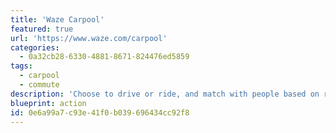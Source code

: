 ```yaml
---
title: 'Waze Carpool'
featured: true
url: 'https://www.waze.com/carpool'
categories:
  - 0a32cb28-6330-4881-8671-824476ed5859
tags:
  - carpool
  - commute
description: 'Choose to drive or ride, and match with people based on route and time of day.'
blueprint: action
id: 0e6a99a7-c93e-41f0-b039-696434cc92f8
---
```


